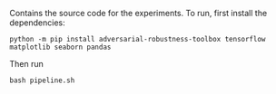 Contains the source code for the experiments. To run, first install the dependencies:

```
python -m pip install adversarial-robustness-toolbox tensorflow matplotlib seaborn pandas
```
Then run
```
bash pipeline.sh
```